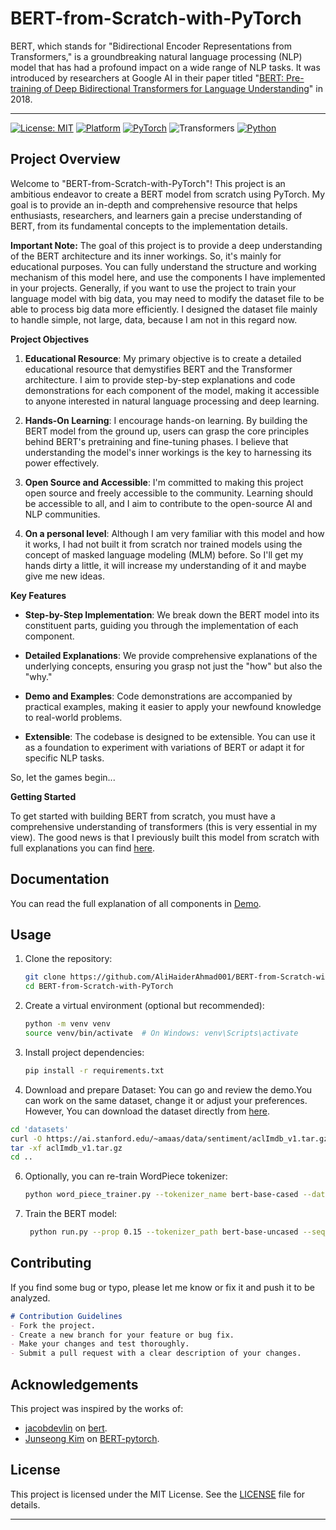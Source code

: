 # BERT-from-Scratch-with-PyTorch 

BERT, which stands for "Bidirectional Encoder Representations from Transformers," is a groundbreaking natural language processing (NLP) model that has had a profound impact on a wide range of NLP tasks. It was introduced by researchers at Google AI in their paper titled "[BERT: Pre-training of Deep Bidirectional Transformers for Language Understanding](https://arxiv.org/pdf/1810.04805.pdf)" in 2018.


---

[![License: MIT](https://img.shields.io/badge/License-MIT-black.svg)](https://opensource.org/licenses/MIT)
[![Platform](https://img.shields.io/badge/Platform-Ubuntu-orange.svg)](https://www.ubuntu.com/)
[![PyTorch](https://img.shields.io/badge/PyTorch-2.1-red.svg)](https://pytorch.org/)
![Transformers](https://img.shields.io/badge/transformers-4.36-yellow.svg)
[![Python](https://img.shields.io/badge/Python-3-blue.svg)](https://www.python.org/)


## Project Overview

Welcome to "BERT-from-Scratch-with-PyTorch"! This project is an ambitious endeavor to create a BERT model from scratch using PyTorch. My goal is to provide an in-depth and comprehensive resource that helps enthusiasts, researchers, and learners gain a precise understanding of BERT, from its fundamental concepts to the implementation details.

**Important Note:** The goal of this project is to provide a deep understanding of the BERT architecture and its inner workings. So, it's mainly for educational purposes. You can fully understand the structure and working mechanism of this model here, and use the components I have implemented in your projects. Generally, if you want to use the project to train your language model with big data, you may need to modify the dataset file to be able to process big data more efficiently. I designed the dataset file mainly to handle simple, not large, data, because I am not in this regard now.

**Project Objectives**

1. **Educational Resource**: My primary objective is to create a detailed educational resource that demystifies BERT and the Transformer architecture. I aim to provide step-by-step explanations and code demonstrations for each component of the model, making it accessible to anyone interested in natural language processing and deep learning.

2. **Hands-On Learning**: I encourage hands-on learning. By building the BERT model from the ground up, users can grasp the core principles behind BERT's pretraining and fine-tuning phases. I believe that understanding the model's inner workings is the key to harnessing its power effectively.

3. **Open Source and Accessible**: I'm committed to making this project open source and freely accessible to the community. Learning should be accessible to all, and I aim to contribute to the open-source AI and NLP communities.

4. **On a personal level**: Although I am very familiar with this model and how it works, I had not built it from scratch nor trained models using the concept of masked language modeling (MLM) before. So I'll get my hands dirty a little, it will increase my understanding of it and maybe give me new ideas.

**Key Features**

- **Step-by-Step Implementation**: We break down the BERT model into its constituent parts, guiding you through the implementation of each component.

- **Detailed Explanations**: We provide comprehensive explanations of the underlying concepts, ensuring you grasp not just the "how" but also the "why."

- **Demo and Examples**: Code demonstrations are accompanied by practical examples, making it easier to apply your newfound knowledge to real-world problems.

- **Extensible**: The codebase is designed to be extensible. You can use it as a foundation to experiment with variations of BERT or adapt it for specific NLP tasks.

So, let the games begin...

**Getting Started**

To get started with building BERT from scratch, you must have a comprehensive understanding of transformers (this is very essential in my view). The good news is that I previously built this model from scratch with full explanations you can find [here](https://github.com/AliHaiderAhmad001/Neural-Machine-Translator/blob/main/README.md).

## Documentation
You can read the full explanation of all components in [Demo](https://github.com/AliHaiderAhmad001/BERT-from-Scratch-with-PyTorch/tree/main/demo).

## Usage
1. Clone the repository:

   ```bash
   git clone https://github.com/AliHaiderAhmad001/BERT-from-Scratch-with-PyTorch.git
   cd BERT-from-Scratch-with-PyTorch
   ```

2. Create a virtual environment (optional but recommended):

   ```bash
   python -m venv venv
   source venv/bin/activate  # On Windows: venv\Scripts\activate
   ```

3. Install project dependencies:

   ```bash
   pip install -r requirements.txt
   ```
4. Download and prepare Dataset: You can go and review the demo.You can work on the same dataset, change it or adjust your preferences. However, You can download the dataset directly from [here](https://ai.stanford.edu/~amaas/data/sentiment/aclImdb_v1.tar.gz).

```bash
cd 'datasets'
curl -O https://ai.stanford.edu/~amaas/data/sentiment/aclImdb_v1.tar.gz
tar -xf aclImdb_v1.tar.gz
cd ..
```
   
6. Optionally, you can re-train  WordPiece tokenizer:
   ```bash
   python word_piece_trainer.py --tokenizer_name bert-base-cased --data_dir aclImdb --batch_size 1000 --vocab_size 30522 --save_fp tokenizer/adapted-tokenizer
   ```
7. Train the BERT model:
   ```bash
    python run.py --prop 0.15 --tokenizer_path bert-base-uncased --seq_len 512 --delimiters ".,;:!? " --lower_case True --buffer_size 1 --shuffle True --data_dir 'datasets/aclImdb' --hidden_size 768 --vocab_size 30522 --hidden_dropout_prob 0.1 --num_heads 8 --num_blocks 12 --final_dropout_prob 0.5 --n_warmup_steps 10000 --weight_decay 0.01 --lr 1e-4 --betas 0.9 0.999 --with_cuda True --log_freq 10 --batch_size 64 --save_path 'tmp' --seed 2023 --epochs 10

   ```
   

## Contributing

If you find some bug or typo, please let me know or fix it and push it to be analyzed.

```markdown
# Contribution Guidelines
- Fork the project.
- Create a new branch for your feature or bug fix.
- Make your changes and test thoroughly.
- Submit a pull request with a clear description of your changes.
```

## Acknowledgements

This project was inspired by the works of:
* [jacobdevlin](https://github.com/jacobdevlin-google) on [bert](https://github.com/google-research/bert).
* [Junseong Kim](https://github.com/codertimo/BERT-pytorch/commits?author=codertimo) on [BERT-pytorch](https://github.com/codertimo/BERT-pytorch).

## License

This project is licensed under the MIT License. See the [LICENSE](https://github.com/AliHaiderAhmad001/Neural-Machine-Translator/blob/main/LICENSE.txt) file for details.

---
